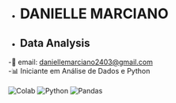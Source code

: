 - # DANIELLE MARCIANO
- ## Data Analysis 
-👤 email: daniellemarciano2403@gmail.com
<Br>
-📊 Iniciante em Análise de Dados e Python
<br>
<br>
![Colab](https://img.shields.io/badge/Colab-F9AB00?style=for-the-badge&logo=googlecolab&color=525252c)
![Python](https://img.shields.io/badge/Python-FFD43B?style=for-the-badge&logo=python&logoColor=blue)
![Pandas](https://img.shields.io/badge/Pandas-2C2D72?style=for-the-badge&logo=pandas&logoColor=white)
